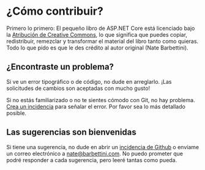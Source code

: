 # ¿Cómo contribuir?

Primero lo primero: El pequeño libro de ASP.NET Core está licenciado bajo la [Atribución de Creative Commons](https://creativecommons.org/licenses/by/4.0/deed.es), lo que significa que puedes copiar, redistribuir, remezclar y transformar el material del libro tanto como quieras. Todo lo que pido es que le des crédito al autor original (Nate Barbettini).

## ¿Encontraste un problema?

Si ve un error tipográfico o de código, no dude en arreglarlo. ¡Las solicitudes de cambios son aceptadas con mucho gusto!

Si no estás familiarizado o no te sientes cómodo con Git, no hay problema. [Crea un incidencia](https://github.com/jahbenjah/little-aspnetcore-book/issues) para señalar el error. Por favor sea lo más detallado posible.

## Las sugerencias son bienvenidas

Si tiene una sugerencia, no dude en abrir un [incidencia de Github](https://github.com/jahbenjah/little-aspnetcore-book/issues) o envíame un correo electrónico a nate@barbettini.com. No puedo prometer que podré responder a cada sugerencia, pero leeré tantas como pueda.